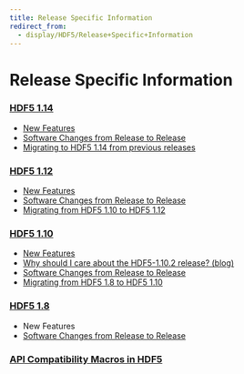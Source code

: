 ```yaml
---
title: Release Specific Information
redirect_from:
  - display/HDF5/Release+Specific+Information
---
```


# Release Specific Information

### [HDF5 1.14](release_specifics/hdf5_1_14.md)
* [New Features](release_specifics/new_features_1_14.md)
* [Software Changes from Release to Release](release_specifics/sw_changes_1.14.md)
* [Migrating to HDF5 1.14 from previous releases](release_specifics/Migrating_from_HDF5_1.12_to_HDF5_1.14.md)

### [HDF5 1.12](release_specifics/hdf5_1_12.md)
* [New Features](release_specifics/new_features_1_12.md)
* [Software Changes from Release to Release](release_specifics/sw_changes_1.12.md)
* [Migrating from HDF5 1.10 to HDF5 1.12](release_specifics/Migrating_from_HDF5_1.10_to_HDF5_1.12.md)

### [HDF5 1.10](release_specifics/hdf5_1_10.md)
* [New Features](release_specifics/new_features_1_10.md)
* [Why should I care about the HDF5-1.10.2 release? (blog)]()
* [Software Changes from Release to Release](release_specifics/sw_changes_1.10.md)
* [Migrating from HDF5 1.8 to HDF5 1.10](release_specifics/Migrating_from_HDF5_1.8_to_HDF5_1.10.md)

### [HDF5 1.8](release_specifics/hdf5_1_8.md)
* New Features
* [Software Changes from Release to Release](release_specifics/sw_changes_1.8.md)

### [API Compatibility Macros in HDF5](release_specifics/api_comp_macros.md)
